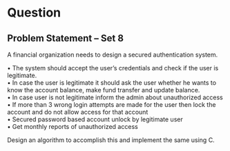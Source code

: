# Question
## Problem Statement – Set 8 

A financial organization needs to design a secured authentication system.   
>
•	The system should accept the user’s credentials and check if the user is legitimate.   
•	In case the user is legitimate it should ask the user whether he wants to know the account balance, make fund transfer and update balance.   
•	In case user is not legitimate inform the admin about unauthorized access  
•	If more than 3 wrong login attempts are made for the user then lock the account and do not allow access for that account  
•	Secured password based account unlock by legitimate user  
•	Get monthly reports of unauthorized access 
>
Design an algorithm to accomplish this and implement the same using C.  
 
